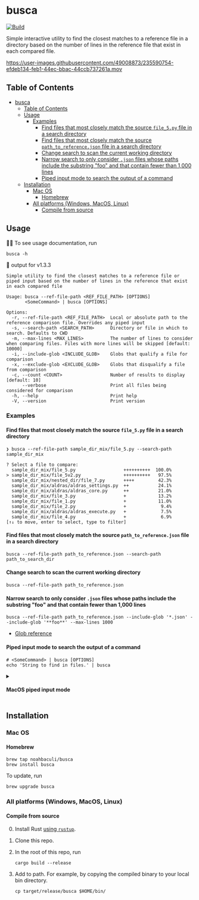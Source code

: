 # busca

[![Build](https://github.com/noahbaculi/busca/actions/workflows/rust.yml/badge.svg?branch=main&event=push)](https://github.com/noahbaculi/busca/actions/workflows/rust.yml)

Simple interactive utility to find the closest matches to a reference file in a directory based on the number of lines in the reference file that exist in each compared file.

<https://user-images.githubusercontent.com/49008873/235590754-efdeb134-feb1-44ec-bbac-44ccb737261a.mov>

## Table of Contents

- [busca](#busca)
  - [Table of Contents](#table-of-contents)
  - [Usage](#usage)
    - [Examples](#examples)
      - [Find files that most closely match the source `file_5.py` file in a search directory](#find-files-that-most-closely-match-the-source-file_5py-file-in-a-search-directory)
      - [Find files that most closely match the source `path_to_reference.json` file in a search directory](#find-files-that-most-closely-match-the-source-path_to_referencejson-file-in-a-search-directory)
      - [Change search to scan the current working directory](#change-search-to-scan-the-current-working-directory)
      - [Narrow search to only consider `.json` files whose paths include the substring "foo" and that contain fewer than 1,000 lines](#narrow-search-to-only-consider-json-files-whose-paths-include-the-substring-foo-and-that-contain-fewer-than-1000-lines)
      - [Piped input mode to search the output of a command](#piped-input-mode-to-search-the-output-of-a-command)
  - [Installation](#installation)
    - [Mac OS](#mac-os)
      - [Homebrew](#homebrew)
    - [All platforms (Windows, MacOS, Linux)](#all-platforms-windows-macos-linux)
      - [Compile from source](#compile-from-source)

## Usage

🧑‍💻️ To see usage documentation, run

```shell
busca -h
```

🛟 output for v1.3.3

```text
Simple utility to find the closest matches to a reference file or piped input based on the number of lines in the reference that exist in each compared file

Usage: busca --ref-file-path <REF_FILE_PATH> [OPTIONS]
       <SomeCommand> | busca [OPTIONS]

Options:
  -r, --ref-file-path <REF_FILE_PATH>  Local or absolute path to the reference comparison file. Overrides any piped input
  -s, --search-path <SEARCH_PATH>      Directory or file in which to search. Defaults to CWD
  -m, --max-lines <MAX_LINES>          The number of lines to consider when comparing files. Files with more lines will be skipped [default: 10000]
  -i, --include-glob <INCLUDE_GLOB>    Globs that qualify a file for comparison
  -x, --exclude-glob <EXCLUDE_GLOB>    Globs that disqualify a file from comparison
  -c, --count <COUNT>                  Number of results to display [default: 10]
      --verbose                        Print all files being considered for comparison
  -h, --help                           Print help
  -V, --version                        Print version
```

### Examples

#### Find files that most closely match the source `file_5.py` file in a search directory

```shell
❯ busca --ref-file-path sample_dir_mix/file_5.py --search-path sample_dir_mix

? Select a file to compare:  
  sample_dir_mix/file_5.py                  ++++++++++  100.0%
> sample_dir_mix/file_5v2.py                ++++++++++   97.5%
  sample_dir_mix/nested_dir/file_7.py       ++++         42.3%
  sample_dir_mix/aldras/aldras_settings.py  ++           24.1%
  sample_dir_mix/aldras/aldras_core.py      ++           21.0%
  sample_dir_mix/file_3.py                  +            13.2%
  sample_dir_mix/file_1.py                  +            11.0%
  sample_dir_mix/file_2.py                  +             9.4%
  sample_dir_mix/aldras/aldras_execute.py   +             7.5%
  sample_dir_mix/file_4.py                  +             6.9%
[↑↓ to move, enter to select, type to filter]
```

#### Find files that most closely match the source `path_to_reference.json` file in a search directory

```shell
busca --ref-file-path path_to_reference.json --search-path path_to_search_dir
```

#### Change search to scan the current working directory

```shell
busca --ref-file-path path_to_reference.json
```

#### Narrow search to only consider `.json` files whose paths include the substring "foo" and that contain fewer than 1,000 lines

```shell
busca --ref-file-path path_to_reference.json --include-glob '*.json' --include-glob '**foo**' --max-lines 1000
```

- [Glob reference](https://en.wikipedia.org/wiki/Glob_(programming))

#### Piped input mode to search the output of a command

```shell
# <SomeCommand> | busca [OPTIONS]
echo 'String to find in files.' | busca
```

<details style="margin-bottom: 2em">
<summary><h4>MacOS piped input mode<h4></summary>

📝 There is an [open issue](https://github.com/crossterm-rs/crossterm/issues/396) for MacOS in [`crossterm`](https://github.com/crossterm-rs/crossterm), one of busca's dependencies, that does not allow prompt interactivity when using piped input. Therefore, when a non interactive mode is detected, the file matches will be displayed but cannot be interactive with.

This can be worked around by adding the following aliases to your shell `.bashrc` or `.zshrc` file:

>   ```bash
>   # Wrap commands for busca search
>   busca_cmd_output() {
>       eval "$* > /tmp/busca_search.tmp" && busca -r /tmp/busca_search.tmp
>   }
>   ```

One-liners to add the wrapper function:

| Shell | Command |
| --- | ---|
| Bash | `echo -e 'busca_cmd_output() {\n\teval "$* > /tmp/busca_search.tmp" && busca -r /tmp/busca_search.tmp\n}' >> ~/.bashrc` |
| Zsh | `echo -e 'busca_cmd_output() {\n\teval "$* > /tmp/busca_search.tmp" && busca -r /tmp/busca_search.tmp\n}' >> ~/.zshrc` |

Reload your shell for the function to become available:

```shell
# busca_cmd_output <SomeCommand>
busca_cmd_output echo 'String to find in files.'
```

</details>

## Installation

### Mac OS

#### Homebrew

```shell
brew tap noahbaculi/busca
brew install busca
```

To update, run

```shell
brew upgrade busca
```

### All platforms (Windows, MacOS, Linux)

#### Compile from source

0. Install Rust [using `rustup`](https://www.rust-lang.org/tools/install).

1. Clone this repo.

2. In the root of this repo, run

    ```shell
    cargo build --release
    ```

3. Add to path. For example, by copying the compiled binary to your local bin directory.

    ```shell
    cp target/release/busca $HOME/bin/
    ```
